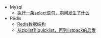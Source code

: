 <!-- _sidebar.md -->

* Mysql
  * [执行一条select语句，期间发生了什么](/ProjectDocs/执行一条select语句，期间发生了什么.md)
* Redis
  * [Redis数据结构](/ProjectDocs/Redis数据结构.md)
  * [从ziplist到quicklist，再到listpack的启发](/ProjectDocs/从ziplist到quicklist，再到listpack的启发.md)